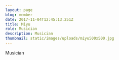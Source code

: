 ```yaml
---
layout: page
blog: member
date: 2017-11-04T12:45:13.251Z
title: Miyu
role: Musician
description: Musician
thumbnail: static/images/uploads/miyu500x500.jpg
---
```

Musician
